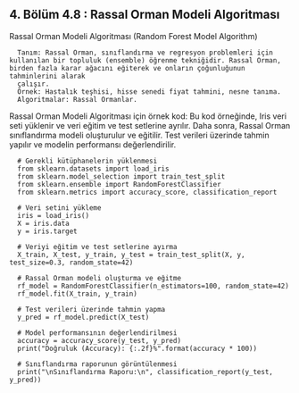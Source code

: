## 4. Bölüm 4.8 : Rassal Orman Modeli Algoritması

Rassal Orman Modeli Algoritması (Random Forest Model Algorithm)

      Tanım: Rassal Orman, sınıflandırma ve regresyon problemleri için kullanılan bir topluluk (ensemble) öğrenme tekniğidir. Rassal Orman, birden fazla karar ağacını eğiterek ve onların çoğunluğunun tahminlerini alarak 
      çalışır.
      Örnek: Hastalık teşhisi, hisse senedi fiyat tahmini, nesne tanıma.
      Algoritmalar: Rassal Ormanlar.


Rassal Orman Modeli Algoritması için örnek kod: Bu kod örneğinde, Iris veri seti yüklenir ve veri eğitim ve test setlerine ayrılır. Daha sonra, Rassal Orman sınıflandırma modeli oluşturulur ve eğitilir. Test verileri üzerinde tahmin yapılır ve modelin performansı değerlendirilir.

      # Gerekli kütüphanelerin yüklenmesi
      from sklearn.datasets import load_iris
      from sklearn.model_selection import train_test_split
      from sklearn.ensemble import RandomForestClassifier
      from sklearn.metrics import accuracy_score, classification_report
      
      # Veri setini yükleme
      iris = load_iris()
      X = iris.data
      y = iris.target
      
      # Veriyi eğitim ve test setlerine ayırma
      X_train, X_test, y_train, y_test = train_test_split(X, y, test_size=0.3, random_state=42)
      
      # Rassal Orman modeli oluşturma ve eğitme
      rf_model = RandomForestClassifier(n_estimators=100, random_state=42)
      rf_model.fit(X_train, y_train)
      
      # Test verileri üzerinde tahmin yapma
      y_pred = rf_model.predict(X_test)
      
      # Model performansının değerlendirilmesi
      accuracy = accuracy_score(y_test, y_pred)
      print("Doğruluk (Accuracy): {:.2f}%".format(accuracy * 100))
      
      # Sınıflandırma raporunun görüntülenmesi
      print("\nSınıflandırma Raporu:\n", classification_report(y_test, y_pred))
